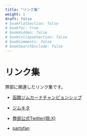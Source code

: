 ```yaml
---
title: "リンク集"
weight: 1
draft: false
# bookFlatSection: false
# bookToc: true
# bookHidden: false
# bookCollapseSection: false
# bookComments: false
# bookSearchExclude: false
---
```


# リンク集

弊部に関連したリンク集です。

- [函館ジムカーナチャンピョンシップ](http://hako-gym.com)

- [ジムキタ](http://gymkita.net/)

- [弊部公式Twitter(現:X)](https://x.com/Carve_Fun)

- [partsfan](https://partsfan.com/search/jp/)
